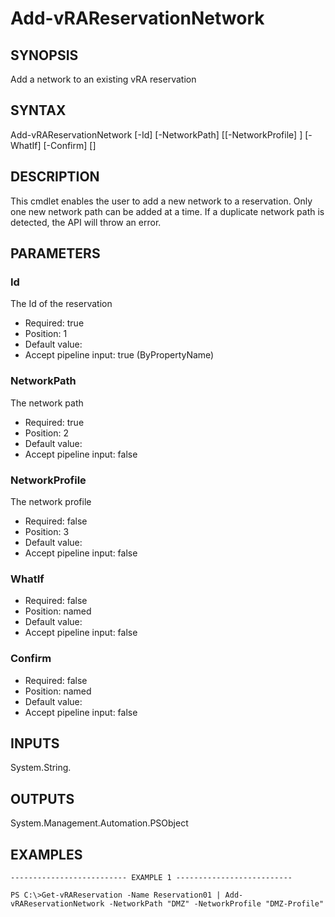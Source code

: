 # Add-vRAReservationNetwork

## SYNOPSIS
    
Add a network to an existing vRA reservation

## SYNTAX
 Add-vRAReservationNetwork [-Id] <String> [-NetworkPath] <String> [[-NetworkProfile] <String>] [-WhatIf] [-Confirm] [<CommonParameters>]    

## DESCRIPTION

This cmdlet enables the user to add a new network to a reservation. Only one new network path can be added at a time.
If a duplicate network path is detected, the API will throw an error.

## PARAMETERS


### Id

The Id of the reservation

* Required: true
* Position: 1
* Default value: 
* Accept pipeline input: true (ByPropertyName)

### NetworkPath

The network path

* Required: true
* Position: 2
* Default value: 
* Accept pipeline input: false

### NetworkProfile

The network profile

* Required: false
* Position: 3
* Default value: 
* Accept pipeline input: false

### WhatIf


* Required: false
* Position: named
* Default value: 
* Accept pipeline input: false

### Confirm


* Required: false
* Position: named
* Default value: 
* Accept pipeline input: false

## INPUTS

System.String.

## OUTPUTS

System.Management.Automation.PSObject

## EXAMPLES
```
-------------------------- EXAMPLE 1 --------------------------

PS C:\>Get-vRAReservation -Name Reservation01 | Add-vRAReservationNetwork -NetworkPath "DMZ" -NetworkProfile "DMZ-Profile"
```

